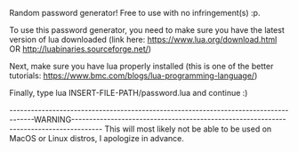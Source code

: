 Random password generator! Free to use with no infringement(s) :p.

To use this password generator, you need to make sure you have the latest version of lua downloaded (link here: https://www.lua.org/download.html OR http://luabinaries.sourceforge.net/)

Next, make sure you have lua properly installed (this is one of the better tutorials: https://www.bmc.com/blogs/lua-programming-language/)

Finally, type lua INSERT-FILE-PATH/password.lua and continue :)

-------------------------------------------------------------------------------------WARNING--------------------------------------------------------------------------------------
This will most likely not be able to be used on MacOS or Linux distros, I apologize in advance.
